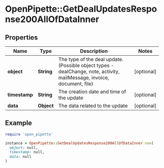 # OpenPipette::GetDealUpdatesResponse200AllOfDataInner

## Properties

| Name | Type | Description | Notes |
| ---- | ---- | ----------- | ----- |
| **object** | **String** | The type of the deal update. (Possible object types - dealChange, note, activity, mailMessage, invoice, document, file) | [optional] |
| **timestamp** | **String** | The creation date and time of the update | [optional] |
| **data** | **Object** | The data related to the update | [optional] |

## Example

```ruby
require 'open_pipette'

instance = OpenPipette::GetDealUpdatesResponse200AllOfDataInner.new(
  object: null,
  timestamp: null,
  data: null
)
```

